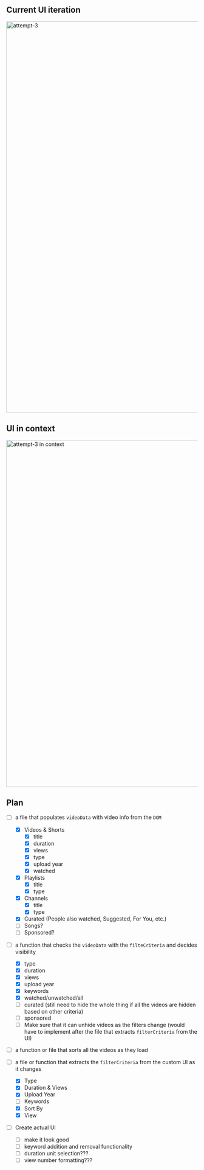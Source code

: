 ## Current UI iteration
<img width="3399" height="1029" alt="attempt-3" src="https://github.com/user-attachments/assets/a460d617-867b-4319-8e45-5c6a78f7590c" />

## UI in context
<img width="3319" height="912" alt="attempt-3 in context" src="https://github.com/user-attachments/assets/6a9e8250-99ee-4d3c-b64c-b905295dcdbb" />

## Plan
- [ ] a file that populates `videoData` with video info from the `DOM`
	- [x] Videos & Shorts
		- [x] title
		- [x] duration
		- [x] views
		- [x] type
		- [x] upload year
		- [x] watched
	- [x] Playlists
		- [x] title
		- [x] type
	- [x] Channels
		- [x] title
		- [x] type
	- [x] Curated (People also watched, Suggested, For You, etc.) 
    - [ ] Songs?
	- [ ] Sponsored?

- [ ] a function that checks the `videoData` with the `filteCriteria` and decides visibility
	- [x] type
	- [x] duration
	- [x] views
	- [x] upload year
	- [x] keywords
	- [x] watched/unwatched/all
	- [ ] curated (still need to hide the whole thing if all the videos are hidden based on other criteria)
	- [ ] sponsored
    - [ ] Make sure that it can unhide videos as the filters change (would have to implement after the file that extracts `filterCriteria` from the UI)

- [ ] a function or file that sorts all the videos as they load

- [ ] a file or function that extracts the `filterCriteria` from the custom UI as it changes
  - [x] Type
  - [x] Duration & Views
  - [x] Upload Year
  - [ ] Keywords
  - [x] Sort By
  - [x] View

- [ ] Create actual UI
  - [ ] make it look good
  - [ ] keyword addition and removal functionality
  - [ ] duration unit selection???
  - [ ] view number formatting???